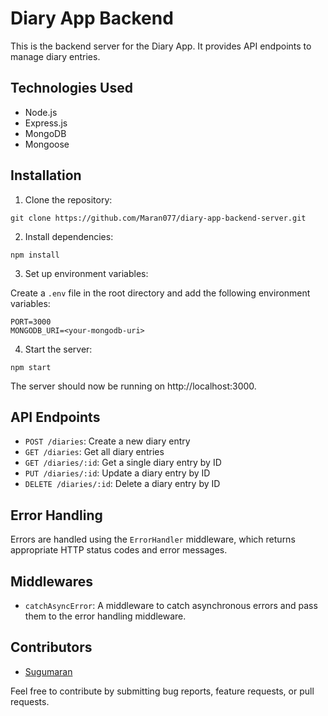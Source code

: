 # Diary App Backend

This is the backend server for the Diary App. It provides API endpoints to manage diary entries.

## Technologies Used

- Node.js
- Express.js
- MongoDB
- Mongoose

## Installation

1. Clone the repository:

```
git clone https://github.com/Maran077/diary-app-backend-server.git
```

2. Install dependencies:

```
npm install
```

3. Set up environment variables:

Create a `.env` file in the root directory and add the following environment variables:

```
PORT=3000
MONGODB_URI=<your-mongodb-uri>
```

4. Start the server:

```
npm start
```

The server should now be running on http://localhost:3000.

## API Endpoints

- `POST /diaries`: Create a new diary entry
- `GET /diaries`: Get all diary entries
- `GET /diaries/:id`: Get a single diary entry by ID
- `PUT /diaries/:id`: Update a diary entry by ID
- `DELETE /diaries/:id`: Delete a diary entry by ID

## Error Handling

Errors are handled using the `ErrorHandler` middleware, which returns appropriate HTTP status codes and error messages.

## Middlewares

- `catchAsyncError`: A middleware to catch asynchronous errors and pass them to the error handling middleware.

## Contributors

- [Sugumaran](https://github.com/Maran077)

Feel free to contribute by submitting bug reports, feature requests, or pull requests.
